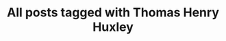 ---
layout: tag
title: "All posts tagged with Thomas Henry Huxley"
permalink: /weblog/tags/thomas-henry-huxley/
taxonomy: Thomas Henry Huxley
---